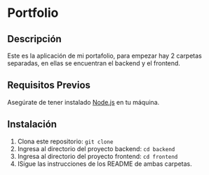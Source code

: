 # Portfolio

## Descripción
Este es la aplicación de mi portafolio, para empezar hay 2 carpetas separadas, en ellas se encuentran el backend y el frontend.

## Requisitos Previos
Asegúrate de tener instalado [Node.js](https://nodejs.org/) en tu máquina.

## Instalación
1. Clona este repositorio: `git clone `
2. Ingresa al directorio del proyecto backend: `cd backend`
3. Ingresa al directorio del proyecto frontend: `cd frontend`
4. ISigue las instrucciones de los README de ambas carpetas.
